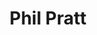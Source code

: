 ---
title: "Phil Pratt"
summary: "Born 1950 in Kingston/Jamaica, Phil Pratt is one of the most crucial reggae producers. He started to work at Studio One during the rocksteady era, and then moved on to , where, as a sublabel, he launched . Pratt was the one to push forward the young , and during the 1970s he worked with other key artists of that era - singers like and as well as deejays like and . In the early 1980s Phil Pratt moved to London, and when the digital dancehall era set in, he quit music business and opened a restaurant. Many of Phil Pratt's productions have been reissued through and the French ."
image: "phil-pratt.jpg"
apple_music_artist_url: "None"
wikipedia_url: "https://en.wikipedia.org/wiki/Phil_Pratt"
---